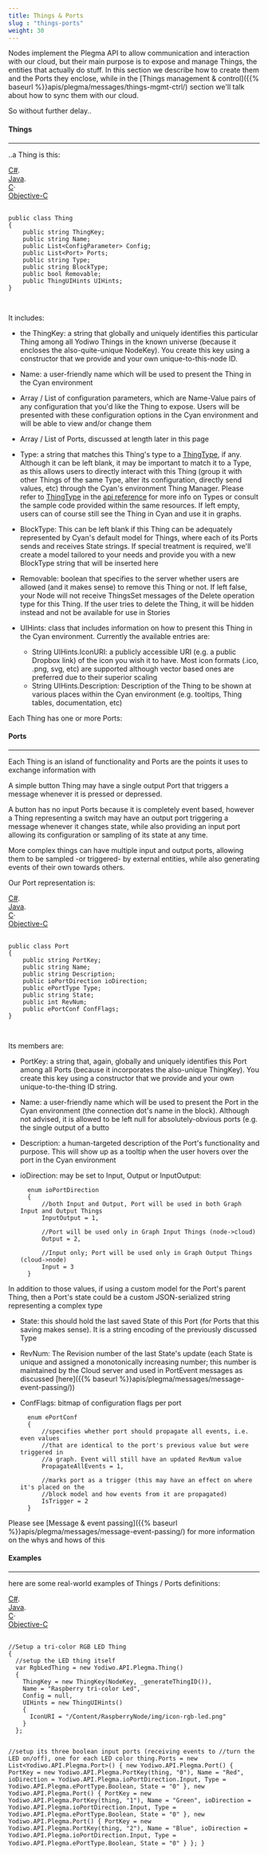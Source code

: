 ```yaml
---
title: Things & Ports
slug : "things-ports"
weight: 30
---
```


Nodes implement the Plegma API to allow communication and interaction with our cloud, but their main purpose is to expose and manage Things, the entities that actually do stuff. In this section we describe how to create them and the Ports they enclose, while in the [Things management & control]({{% baseurl %}}apis/plegma/messages/things-mgmt-ctrl/) section we'll talk about how to sync them with our cloud.

So without further delay..

#### Things 
- - - -
..a Thing is this:

<div id="code1_container">
    <div class="block-code block-show-code" type="section.type">
        <div class="code-tabs">
          <div data-lang="csharp" class="tab on">
            <a href="javascript: showCode('code1_container', 'csharp');"><span>C#</span></a><span>.</span>
          </div>
          <div data-lang="java" class="tab off">
            <a href="javascript: showCode('code1_container', 'java');"><span>Java</span></a><span>.</span>
          </div>
          <div data-lang="c" class="tab off">
            <a href="javascript: showCode('code1_container', 'c');"><span>C</span></a><span class="">·</span>
          </div>
          <div data-lang="objc" class="tab off">
            <a href="javascript: showCode('code1_container', 'objc');"><span>Objective-C</span></a>
          </div>
        </div>
        <pre id="csharp">
            <code>
public class Thing
{
    public string ThingKey;
    public string Name;
    public List&lt;ConfigParameter&gt; Config;
    public List&lt;Port&gt; Ports;
    public string Type;
    public string BlockType;      
    public bool Removable;
    public ThingUIHints UIHints;
}
            </code>
        </pre>
        <pre id="java" style="display:none;">
            <code>
public class Thing {
    public String ThingKey;
    public String Name;
    public ArrayList&lt;ConfigParameter&gt; Config;
    public ArrayList&lt;Port&gt; Ports;
    public String Type;
    public String BlockType;
    public Boolean Removable;
    public ThingUIHints UIHints;
}
            </code>
        </pre>
        <pre id="c" style="display:none;">
            <code>
typedef struct Yodiwo_Plegma_Thing
{
    char* ThingKey;
    char* Name;
    Array_Yodiwo_Plegma_ConfigParameter_t Config;
    Array_Yodiwo_Plegma_Port_t Ports;
    char* Type;
    char* BlockType;
    public bool_t Removable;
    Yodiwo_Plegma_ThingUIHints_t UIHints;
} Yodiwo_Plegma_Thing_t;
            </code>
        </pre>
        <pre id="objc" style="display:none;">
            <code>
@interface Thing : JSONModel

@property (strong, nonatomic) NSString *thingKey;
@property (strong, nonatomic) NSString *name;
@property (strong, nonatomic) NSMutableArray&lt;ConfigParameter&gt; *config; // of ConfigParameter
@property (strong, nonatomic) NSMutableArray&lt;Port&gt; *ports; // of Port
@property (strong, nonatomic) NSString *type;
@property (strong, nonatomic) NSString *blockType;
@property (strong, nonatomic) BOOL Removable;
@property (strong, nonatomic) ThingUIHints *uiHints;

@end


@interface ThingUIHints : JSONModel

@property (strong, nonatomic) NSString *iconUri;
@property (strong, nonatomic) NSString *description;

@end
            </code>
        </pre>
    </div>
</div>

It includes:

* the ThingKey: a string that globally and uniquely identifies this particular Thing among all Yodiwo Things in the known universe (because it encloses the also-quite-unique NodeKey). You create this key using a constructor that we provide and your own unique-to-this-node ID.

* Name: a user-friendly name which will be used to present the Thing in the Cyan environment

* Array / List of configuration parameters, which are Name-Value pairs of any configuration that you'd like the Thing to expose. Users will be presented with these configuration options in the Cyan environment and will be able to view and/or change them

* Array / List of Ports, discussed at length later in this page

* Type: a string that matches this Thing's type to a [ThingType](http://yodiwo.github.io/plegma/Plegma/Doxygen/class_yodiwo_1_1_a_p_i_1_1_plegma_1_1_thing_type.html), if any. Although it can be left blank, it may be important to match it to a Type, as this allows users to directly interact with this Thing (group it with other Things of the same Type, alter its configuration, directly send values, etc) through the Cyan's environment Thing Manager. Please refer to [ThingType](http://yodiwo.github.io/plegma/Plegma/Doxygen/class_yodiwo_1_1_a_p_i_1_1_plegma_1_1_thing_type.html) in the [api reference](https://yodiwo.github.io/plegma) for more info on Types or consult the sample code provided within the same resources.
  If left empty, users can of course still see the Thing in Cyan and use it in graphs.

* BlockType: This can be left blank if this Thing can be adequately represented by Cyan's default model for Things, where each of its Ports sends and receives State strings. If special treatment is required, we'll create a model tailored to your needs and provide you with a new BlockType string that will be inserted here

* Removable: boolean that specifies to the server whether users are allowed (and it makes sense) to remove this Thing or not. If left false, your Node will not receive ThingsSet messages of the Delete operation type for this Thing. If the user tries to delete the Thing, it will be hidden instead and not be available for use in Stories

* UIHints: class that includes information on how to present this Thing in the Cyan environment. Currently the available entries are:

    * String UIHints.IconURI: a publicly accessible URI (e.g. a public Dropbox link) of the icon you wish it to have. Most icon formats (.ico, .png, svg, etc) are supported although vector based ones are preferred due to their superior scaling
    * String UIHints.Description: Description of the Thing to be shown at various places within the Cyan environment (e.g. tooltips, Thing tables, documentation, etc)

Each Thing has one or more Ports:

#### Ports 
- - - -
Each Thing is an island of functionality and Ports are the points it uses to exchange information with

A simple button Thing may have a single output Port that triggers a message whenever it is pressed or depressed.

A button has no input Ports because it is completely event based, however a Thing representing a switch may have an output port triggering a message whenever it changes state, while also providing an input port allowing its configuration or sampling of its state at any time.

More complex things can have multiple input and output ports, allowing them to be sampled -or triggered- by external entities, while also generating events of their own towards others.

Our Port representation is:

<div id="code2_container">
    <div class="block-code block-show-code" type="section.type">
        <div class="code-tabs">
          <div data-lang="csharp" class="tab on">
            <a href="javascript: showCode('code2_container', 'csharp');"><span>C#</span></a><span>.</span>
          </div>
          <div data-lang="java" class="tab off">
            <a href="javascript: showCode('code2_container', 'java');"><span>Java</span></a><span>.</span>
          </div>
          <div data-lang="c" class="tab off">
            <a href="javascript: showCode('code2_container', 'c');"><span>C</span></a><span class="">·</span>
          </div>
          <div data-lang="objc" class="tab off">
            <a href="javascript: showCode('code2_container', 'objc');"><span>Objective-C</span></a>
          </div>
        </div>
        <pre id="csharp">
            <code>
public class Port
{
    public string PortKey;
    public string Name;
    public string Description;
    public ioPortDirection ioDirection;
    public ePortType Type;
    public string State;
    public int RevNum;
    public ePortConf ConfFlags;
}
            </code>
        </pre>
        <pre id="java" style="display:none;">
            <code>
public class Port {
    public String PortKey;
    public String Name;
    public String Description;
    public ioPortDirection ioDirection;
    public ePortType Type;
    public String State;
    public int RevNum;
    public ePortConf ConfFlags;
}
            </code>
        </pre>
        <pre id="c" style="display:none;">
            <code>
typedef struct Yodiwo_Plegma_Port
{
    char* PortKey;
    char* Name;
    char* Description;
    Yodiwo_Plegma_ioPortDirection ioDirection;
    Yodiwo_Plegma_ePortType Type;
    char* State;
    int32_t RevNum;
    Yodiwo_Plegma_ePortConf ConfFlags;
} Yodiwo_Plegma_Port_t;
            </code>
        </pre>
        <pre id="objc" style="display:none;">
            <code>
@interface Port : JSONModel

@property (strong, nonatomic) NSString *portKey;
@property (strong, nonatomic) NSString *name;
@property (strong, nonatomic) NSString *description;
@property (nonatomic) EnumIOPortDirection ioDirection;
@property (nonatomic) EnumPortType type;
@property (strong, nonatomic) NSString *state;
@property (nonatomic) NSInteger revNum;
@property (strong, nonatomic) EnumPortConf confFlags;

@end
            </code>
        </pre>
    </div>
</div>

Its members are:

* PortKey: a string that, again, globally and uniquely identifies this Port among all Ports (because it incorporates the also-unique ThingKey). You create this key using a constructor that we provide and your own unique-to-the-thing ID string.

* Name: a user-friendly name which will be used to present the Port in the Cyan environment (the connection dot's name in the block). Although not advised, it is allowed to be left null for absolutely-obvious ports (e.g. the single output of a butto

* Description: a human-targeted description of the Port's functionality and purpose. This will show up as a tooltip when the user hovers over the port in the Cyan environment

* ioDirection: may be set to Input, Output or InputOutput:

        enum ioPortDirection
        {
            //both Input and Output, Port will be used in both Graph Input and Output Things
            InputOutput = 1,
        
            //Port will be used only in Graph Input Things (node->cloud)
            Output = 2,
        
            //Input only; Port will be used only in Graph Output Things (cloud->node)
            Input = 3
        }

In addition to those values, if using a custom model for the Port's parent Thing, then a Port's state could be a custom JSON-serialized string representing a complex type

* State: this should hold the last saved State of this Port (for Ports that this saving makes sense). It is a string encoding of the previously discussed Type

* RevNum: The Revision number of the last State's update (each State is unique and assigned a monotonically increasing number; this number is maintained by the Cloud server and used in PortEvent messages as discussed [here]({{% baseurl %}}apis/plegma/messages/message-event-passing/))

* ConfFlags: bitmap of configuration flags per port

        enum ePortConf
        {
            //specifies whether port should propagate all events, i.e. even values 
            //that are identical to the port's previous value but were triggered in
            //a graph. Event will still have an updated RevNum value
            PropagateAllEvents = 1,
        
            //marks port as a trigger (this may have an effect on where it's placed on the 
            //block model and how events from it are propagated)
            IsTrigger = 2
        }

Please see [Message & event passing]({{% baseurl %}}apis/plegma/messages/message-event-passing/) for more information on the whys and hows of this

#### Examples
- - - -
here are some real-world examples of Things / Ports definitions:


<div id="code3_container">
    <div class="block-code block-show-code" type="section.type">
        <div class="code-tabs">
          <div data-lang="csharp" class="tab on">
            <a href="javascript: showCode('code3_container', 'csharp');"><span>C#</span></a><span>.</span>
          </div>
          <div data-lang="java" class="tab off">
            <a href="javascript: showCode('code3_container', 'java');"><span>Java</span></a><span>.</span>
          </div>
          <div data-lang="c" class="tab off">
            <a href="javascript: showCode('code3_container', 'c');"><span>C</span></a><span class="">·</span>
          </div>
          <div data-lang="objc" class="tab off">
            <a href="javascript: showCode('code3_container', 'objc');"><span>Objective-C</span></a>
          </div>
        </div>
        <pre id="csharp">
            <code>
//Setup a tri-color RGB LED Thing
{
  //setup the LED thing itself
  var RgbLedThing = new Yodiwo.API.Plegma.Thing()
  {
    ThingKey = new ThingKey(NodeKey, _generateThingID()),
    Name = "Raspberry tri-color Led",
    Config = null,
    UIHints = new ThingUIHints()
    {
      IconURI = "/Content/RaspberryNode/img/icon-rgb-led.png"
    }
  };

  //setup its three boolean input ports (receiving events to 
  //turn the LED on/off), one for each LED color
  thing.Ports = new List&lt;Yodiwo.API.Plegma.Port&gt;()
  {
    new Yodiwo.API.Plegma.Port()
    {
      PortKey = new Yodiwo.API.Plegma.PortKey(thing, "0"),
      Name = "Red",
      ioDirection = Yodiwo.API.Plegma.ioPortDirection.Input,
      Type = Yodiwo.API.Plegma.ePortType.Boolean,
      State = "0"
    },
    new Yodiwo.API.Plegma.Port()
    {
      PortKey = new Yodiwo.API.Plegma.PortKey(thing, "1"),
      Name = "Green",
      ioDirection = Yodiwo.API.Plegma.ioPortDirection.Input,
      Type = Yodiwo.API.Plegma.ePortType.Boolean,
      State = "0"
    },
    new Yodiwo.API.Plegma.Port()
    {
      PortKey = new Yodiwo.API.Plegma.PortKey(thing, "2"),
      Name = "Blue",
      ioDirection = Yodiwo.API.Plegma.ioPortDirection.Input,
      Type = Yodiwo.API.Plegma.ePortType.Boolean,
      State = "0"
    }
  };
}
            </code>
        </pre>
        <pre id="java" style="display:none;">
            <code>
// Things to represent the sensor outputs of Android phones
// ----------------------------------------------
// Brightness
{
  ThingKey thingKey = ThingKey.CreateKey(nodeKey, Brightness);
  thing = new Thing(thingKey,
                    "BrightnessSensor",
                    new ArrayList&lt;ConfigParameter&gt;(),
                    new ArrayList&lt;Port&gt;(),
                    "",
                    "",
                    new ThingUIHints("/Content/VirtualGateway/img/brtness.png")
                   );

  thing.Ports.add(new Port("BrightnessVal",
                           ePortType.Decimal,
                           ioPortDirection.Output,
                           PortKey.CreateKey(thingKey, "0"),
                           0,
                           "0"));
}

// ----------------------------------------------
// NFC
NfcAdapter mNfcAdapter = NfcAdapter.getDefaultAdapter(context);
if (mNfcAdapter != null) {
  ThingKey thingKey = ThingKey.CreateKey(nodeKey, OutputNFC);
  thing = new Thing(thingKey,
                    "OutputNFC",
                    new ArrayList&lt;ConfigParameter&gt;(),
                    new ArrayList&lt;Port&gt;(),
                    "",
                    "",
                    new ThingUIHints("/Content/VirtualGateway/img/nfc.png")
                   );

  thing.Ports.add(new Port("NfcReadout",
                           ePortType.String,
                           ioPortDirection.Output,
                           PortKey.CreateKey(thingKey, "0"),
                           0,
                           "0"));
}

// ----------------------------------------------
// GPS
thingKey = ThingKey.CreateKey(nodeKey, GPS);
thing = new Thing(thingKey,
                  GPS,
                  new ArrayList&lt;ConfigParameter&gt;(),
                  new ArrayList&lt;Port&gt;(),
                  "",
                  "",
                  new ThingUIHints("/Content/VirtualGateway/img/gps.png")
                 );

thing.Ports.add(new Port("Position",
                         ePortType.String,
                         ioPortDirection.Output,
                         PortKey.CreateKey(thingKey, "0"),
                         0,
                         ""));
NodeService.AddThing(context, thing);
            </code>
        </pre>
        <pre id="c" style="display:none;">
            <code>
                [coming soon..]
            </code>
        </pre>
        <pre id="objc" style="display:none;">
            <code>
// Virtual switch
{
    NSString *thingUID = @"iOSSwitch";
    ThingKey *thingKey = [[ThingKey alloc] initWithNodeKey:nodeKey
                                               andThingUid:thingUID];
    
    Port *port = [[Port  alloc] init];
    port.name = @"Switch state";
    port.ioDirection = EnumIOPortDirection_Output;
    port.type = EnumPortType_Boolean;
    port.portKey = [[[PortKey alloc] initWithThingKey:thingKey
                                           andPortUid:@"0"] toString];
    NSMutableArray *ports = (id)[NSMutableArray new];
    [ports addObject:port];
    
    ThingUIHints *uiHints = [[ThingUIHints alloc] init];
    uiHints.iconUri = @"/Content/VirtualGateway/img/switch.png";
    
    [[NodeController sharedNodeController]
            addThing:[[Thing alloc] initWithThingKey:[thingKey toString]
                                                name:[deviceName stringByAppendingString:thingUID]
                                              config:nil
                                               ports:ports
                                                type:@"iOSVirtual"
                                           blockType:@""
                                             uiHints:uiHints]];
}

// Virtual slider
{
    NSString *thingUID = @"iOSSlider";
    ThingKey *thingKey = [[ThingKey alloc] initWithNodeKey:nodeKey
                                               andThingUid:thingUID];
    
    Port *port = [[Port  alloc] init];
    port.name = @"Slider value";
    port.ioDirection = EnumIOPortDirection_Output;
    port.type = EnumPortType_Decimal;
    port.portKey = [[[PortKey alloc] initWithThingKey:thingKey
                                           andPortUid:@"0"] toString];
    NSMutableArray *ports = (id)[NSMutableArray new];
    [ports addObject:port];
    
    ThingUIHints *uiHints = [[ThingUIHints alloc] init];
    uiHints.iconUri = @"/Content/VirtualGateway/img/icon-thing-slider.png";
    
    [[NodeController sharedNodeController]
     addThing:[[Thing alloc] initWithThingKey:[thingKey toString]
                                         name:[deviceName stringByAppendingString:thingUID]
                                       config:nil
                                        ports:ports
                                         type:@"iOSVirtual"
                                    blockType:@""
                                      uiHints:uiHints]];
}

// Virtual text input
{
    NSString *thingUID = @"iOSTextInput";
    ThingKey *thingKey = [[ThingKey alloc] initWithNodeKey:nodeKey
                                               andThingUid:thingUID];
    
    Port *port = [[Port  alloc] init];
    port.name = @"Text";
    port.ioDirection = EnumIOPortDirection_Output;
    port.type = EnumPortType_String;
    port.portKey = [[[PortKey alloc] initWithThingKey:thingKey
                                           andPortUid:@"0"] toString];
    NSMutableArray *ports = (id)[NSMutableArray new];
    [ports addObject:port];
    
    ThingUIHints *uiHints = [[ThingUIHints alloc] init];
    uiHints.iconUri = @"/Content/VirtualGateway/img/icon-thing-text.png";
    
    [[NodeController sharedNodeController]
     addThing:[[Thing alloc] initWithThingKey:[thingKey toString]
                                         name:[deviceName stringByAppendingString:thingUID]
                                       config:nil
                                        ports:ports
                                         type:@"iOSVirtual"
                                    blockType:@""
                                      uiHints:uiHints]];
}
            </code>
        </pre>
    </div>
</div>
